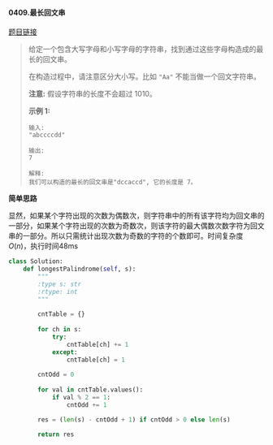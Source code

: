 #### 0409.最长回文串
[题目链接](https://leetcode-cn.com/problems/longest-palindrome/)
> 给定一个包含大写字母和小写字母的字符串，找到通过这些字母构造成的最长的回文串。
>
> 在构造过程中，请注意区分大小写。比如 `"Aa"` 不能当做一个回文字符串。
>
> **注意:**
> 假设字符串的长度不会超过 1010。
>
> **示例 1:**
>
> ```
> 输入:
> "abccccdd"
> 
> 输出:
> 7
> 
> 解释:
> 我们可以构造的最长的回文串是"dccaccd", 它的长度是 7。
> ```

**简单思路**

显然，如果某个字符出现的次数为偶数次，则字符串中的所有该字符均为回文串的一部分，如果某个字符出现的次数为奇数次，则该字符的最大偶数次数字符为回文串的一部分。所以只需统计出现次数为奇数的字符的个数即可。时间复杂度$O(n)$，执行时间48ms

```python
class Solution:
    def longestPalindrome(self, s):
        """
        :type s: str
        :rtype: int
        """
        
        cntTable = {}
        
        for ch in s:
            try:
                cntTable[ch] += 1
            except:
                cntTable[ch] = 1
        
        cntOdd = 0
        
        for val in cntTable.values():
            if val % 2 == 1:
                cntOdd += 1

        res = (len(s) - cntOdd + 1) if cntOdd > 0 else len(s)
        
        return res
```
